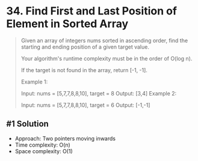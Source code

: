 # 34. Find First and Last Position of Element in Sorted Array

> Given an array of integers nums sorted in ascending order, find the starting and ending position of a given target value.
>
> Your algorithm's runtime complexity must be in the order of O(log n).
>
> If the target is not found in the array, return [-1, -1].
>
> Example 1:
>
> Input: nums = [5,7,7,8,8,10], target = 8
> Output: [3,4]
> Example 2:
>
> Input: nums = [5,7,7,8,8,10], target = 6
> Output: [-1,-1]

## #1 Solution

- Approach: Two pointers moving inwards
- Time complexity: O(n)
- Space complexity: O(1)
